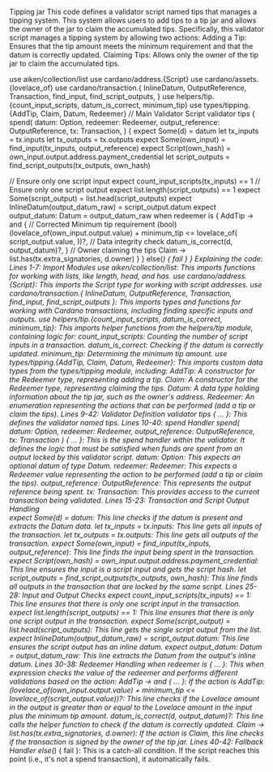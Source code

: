 Tipping jar
This code defines a validator script named tips that manages a tipping system. This system allows users to add tips to a tip jar and allows the owner of the jar to claim the accumulated tips. Specifically, this validator script manages a tipping system by allowing two actions:
Adding a Tip: Ensures that the tip amount meets the minimum requirement and that the datum is correctly updated.
Claiming Tips: Allows only the owner of the tip jar to claim the accumulated tips.

use aiken/collection/list
use cardano/address.{Script}
use cardano/assets.{lovelace_of}
use cardano/transaction.{
 InlineDatum, OutputReference, Transaction, find_input, find_script_outputs,
}
use helpers/tip.{count_input_scripts, datum_is_correct, minimum_tip}
use types/tipping.{AddTip, Claim, Datum, Redeemer}
// Main Validator Script
validator tips {
 spend(
   datum: Option<Datum>,
   redeemer: Redeemer,
   output_reference: OutputReference,
   tx: Transaction,
 ) {
   expect Some(d) = datum
   let tx_inputs = tx.inputs
   let tx_outputs = tx.outputs
   expect Some(own_input) = find_input(tx_inputs, output_reference)
   expect Script(own_hash) = own_input.output.address.payment_credential
   let script_outputs = find_script_outputs(tx_outputs, own_hash)


   // Ensure only one script input
   expect count_input_scripts(tx_inputs) == 1
   // Ensure only one script output
   expect list.length(script_outputs) == 1
   expect Some(script_output) = list.head(script_outputs)
   expect InlineDatum(output_datum_raw) = script_output.datum
   expect output_datum: Datum = output_datum_raw
   when redeemer is {
     AddTip -> and {
         // Corrected Minimum tip requirement (bool)
         (lovelace_of(own_input.output.value) + minimum_tip <= lovelace_of(
           script_output.value,
         ))?,
         // Data integrity check
         datum_is_correct(d, output_datum)?,
       }
     // Owner claiming the tips
     Claim -> list.has(tx.extra_signatories, d.owner)
   }
 }
 else(_) {
   fail
 }
}
Explaining the code:
Lines 1-7: Import Modules
use aiken/collection/list: This imports functions for working with lists, like length, head, and has.
use cardano/address.{Script}: This imports the Script type for working with script addresses.
use cardano/transaction.{ InlineDatum, OutputReference, Transaction, find_input, find_script_outputs }: This imports types and functions for working with Cardano transactions, including finding specific inputs and outputs.
use helpers/tip.{count_input_scripts, datum_is_correct, minimum_tip}: This imports helper functions from the helpers/tip module, containing logic for:
count_input_scripts: Counting the number of script inputs in a transaction.
datum_is_correct: Checking if the datum is correctly updated.
minimum_tip: Determining the minimum tip amount.
use types/tipping.{AddTip, Claim, Datum, Redeemer}: This imports custom data types from the types/tipping module,  including:
AddTip: A constructor for the Redeemer type, representing adding a tip.
Claim: A constructor for the Redeemer type, representing claiming the tips.
Datum: A data type holding information about the tip jar, such as the owner's address.
Redeemer: An enumeration representing the actions that can be performed (add a tip or claim the tips).
Lines 9-42: Validator Definition
validator tips { … }: This defines the validator named tips.
Lines 10-40: spend Handler
spend( datum: Option<Datum>, redeemer: Redeemer, output_reference: OutputReference,  tx: Transaction ) { … }: This is the spend handler within the validator. It defines the logic that must be satisfied when funds are spent from an output locked by this validator script.
datum: Option<Datum>: This expects an optional datum of type Datum. 
redeemer: Redeemer: This expects a Redeemer value representing the action to be performed (add a tip or claim the tips).
output_reference: OutputReference: This represents the output reference being spent.
tx: Transaction: This provides access to the current transaction being validated.
Lines 15-23: Transaction and Script Output Handling  
expect Some(d) = datum: This line checks if the datum is present and extracts the Datum data.
let tx_inputs = tx.inputs: This line gets all inputs of the transaction.
let tx_outputs = tx.outputs: This line gets all outputs of the transaction.
expect Some(own_input) = find_input(tx_inputs, output_reference): This line finds the input being spent in the transaction.
expect Script(own_hash) = own_input.output.address.payment_credential: This line ensures the input is a script input and gets the script hash.
let script_outputs = find_script_outputs(tx_outputs, own_hash): This line finds all outputs in the transaction that are locked by the same script.
Lines 25-28: Input and Output Checks 
expect count_input_scripts(tx_inputs) == 1: This line ensures that there is only one script input in the transaction.
expect list.length(script_outputs) == 1: This line ensures that there is only one script output in the transaction.
expect Some(script_output) = list.head(script_outputs): This line gets the single script output from the list.
expect InlineDatum(output_datum_raw) = script_output.datum: This line ensures the script output has an inline datum.
expect output_datum: Datum = output_datum_raw: This line extracts the Datum from the output's inline datum.
Lines 30-38: Redeemer Handling
when redeemer is { … }: This when expression checks the value of the redeemer and performs different validations based on the action:
AddTip -> and { … }: If the action is AddTip:
(lovelace_of(own_input.output.value) + minimum_tip <= lovelace_of(script_output.value))?: This line checks if the Lovelace amount in the output is greater than or equal to the Lovelace amount in the input plus the minimum tip amount.
datum_is_correct(d, output_datum)?: This line calls the helper function to check if the datum is correctly updated.
Claim -> list.has(tx.extra_signatories, d.owner): If the action is Claim, this line checks if the transaction is signed by the owner of the tip jar.
Lines 40-42: Fallback Handler
else(_) { fail }: This is a catch-all condition. If the script reaches this point (i.e., it's not a spend transaction), it automatically fails. 
